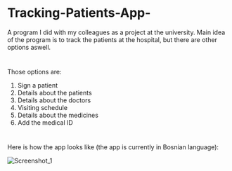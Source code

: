 # Tracking-Patients-App-
A program I did with my colleagues as a project at the university. Main idea of the program is to track the patients at the hospital, but there are other options aswell.
#
Those options are:
1. Sign a patient
2. Details about the patients
3. Details about the doctors
4. Visiting schedule
5. Details about the medicines
6. Add the medical ID
#
Here is how the app looks like (the app is currently in Bosnian language):


![Screenshot_1](https://user-images.githubusercontent.com/66512187/95687224-9db0a700-0c02-11eb-9200-21d144355ed7.png)
